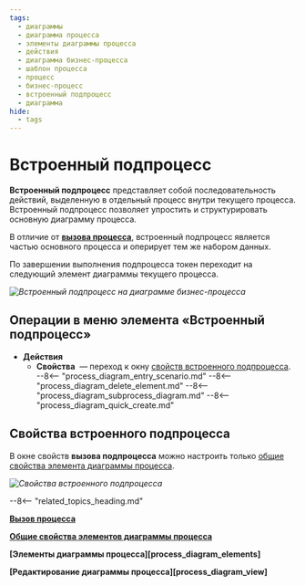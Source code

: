 ```yaml
---
tags:
  - диаграммы
  - диаграмма процесса
  - элементы диаграммы процесса
  - действия
  - диаграмма бизнес-процесса
  - шаблон процесса
  - процесс
  - бизнес-процесс
  - встроенный подпроцесс
  - диаграмма
hide:
  - tags
---
```

# Встроенный подпроцесс

**Встроенный подпроцесс** представляет собой последовательность действий, выделенную в отдельный процесс внутри текущего процесса. Встроенный подпроцесс позволяет  упростить и структурировать основную диаграмму процесса.

В отличие от **[вызова процесса](process_call.md)**, встроенный подпроцесс является частью основного процесса и оперирует тем же набором данных.

По завершении выполнения подпроцесса токен переходит на следующий элемент диаграммы текущего процесса.

*![Встроенный подпроцесс на диаграмме бизнес-процесса](embedded_subprocess.png)*

## Операции в меню элемента «Встроенный подпроцесс»

- **Действия**
    - **Свойства** <i class="fa-light fa-gear"></i> — переход к окну [свойств встроенного подпроцесса](#свойства-встроенного-подпроцесса).
    --8<-- "process_diagram_entry_scenario.md"
    --8<-- "process_diagram_delete_element.md"
    --8<-- "process_diagram_subprocess_diagram.md"
--8<-- "process_diagram_quick_create.md"

## Свойства встроенного подпроцесса

В  окне свойств **вызова подпроцесса** можно настроить только [общие свойства элемента диаграммы процесса](process_diagram_element_common_properties.md).

*![Свойства встроенного подпроцесса](embedded_subprocess_properties.png)*

--8<-- "related_topics_heading.md"

**[Вызов процесса](process_call.md)**

**[Общие свойства элементов диаграммы процесса](process_diagram_element_common_properties.md)**

**[Элементы диаграммы процесса][process_diagram_elements]**

**[Редактирование диаграммы процесса][process_diagram_view]**
